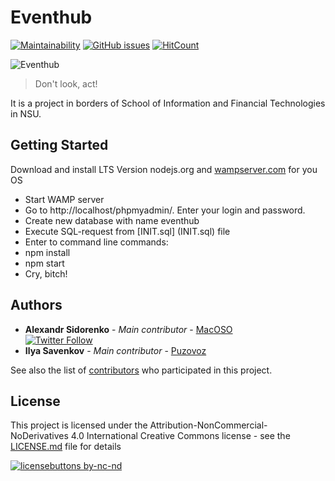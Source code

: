 # Eventhub 
[![Maintainability](https://api.codeclimate.com/v1/badges/c4bde0178aab239e5dd8/maintainability)](https://codeclimate.com/github/blurtech/eventhub-backend-js/maintainability) [![GitHub issues](https://img.shields.io/github/issues/blurtech/eventhub-backend-js.svg)](https://github.com/blurtech/eventhub-backend-js/issues)  [![HitCount](http://hits.dwyl.io/blurtech/eventhub-backend-js.svg)](http://hits.dwyl.io/blurtech/eventhub-backend-js)

![Eventhub](https://pp.userapi.com/c847020/v847020208/9800e/BJ8SGn4Zx7s.jpg)  

> Don't look, act!  

It is a project in borders of School of Information and Financial Technologies in NSU.

## Getting Started

Download and install LTS Version nodejs.org and [wampserver.com](http://www.wampserver.com/en/#download-wrapper) for you OS  
  - Start WAMP server
  - Go to http://localhost/phpmyadmin/. Enter your login and password. 
  - Create new database with name eventhub
  - Execute SQL-request from [INIT.sql] (INIT.sql) file
  - Enter to command line commands:
  - npm install
  - npm start
  - Cry, bitch!  

## Authors

* **Alexandr Sidorenko** - *Main contributor* - [MacOSO](https://github.com/MacOSO)  
[![Twitter Follow](https://img.shields.io/twitter/follow/batyshkaLenin.svg?style=social&label=Follow)](https://twitter.com/batyshkaLenin)
* **Ilya Savenkov** - *Main contributor* - [Puzovoz](https://github.com/Puzovoz)  

See also the list of [contributors](https://github.com/blurtech/eventhub-backend-js/contributors) who participated in this project.  

## License

This project is licensed under the Attribution-NonCommercial-NoDerivatives 4.0 International Creative Commons license - see the [LICENSE.md](LICENSE.md) file for details  

[![licensebuttons by-nc-nd](https://licensebuttons.net/l/by-nc-nd/3.0/88x31.png)](https://creativecommons.org/licenses/by-nc-nd/4.0)  
